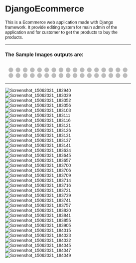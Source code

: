 # DjangoEcommerce

This is a Ecommerce web application made with Django framework. It provide editing system for main admin of the application and for customer to get the products to buy the products.

<hr>
<h3>The Sample Images outputs are:</h3>
<style>
* {box-sizing: border-box}
body {font-family: Verdana, sans-serif; margin:0}
.mySlides {display: none}
img {vertical-align: middle;}
/* Slideshow container */
.slideshow-container {
  max-width: 1000px;
  position: relative;
  margin: auto;
}
/* Next & previous buttons */
.prev, .next {
  cursor: pointer;
  position: absolute;
  top: 50%;
  width: auto;
  padding: 16px;
  margin-top: -22px;
  color: white;
  font-weight: bold;
  font-size: 18px;
  transition: 0.6s ease;
  border-radius: 0 3px 3px 0;
  user-select: none;
}
/* Position the "next button" to the right */
.next {
  right: 0;
  border-radius: 3px 0 0 3px;
}
/* On hover, add a black background color with a little bit see-through */
.prev:hover, .next:hover {
  background-color: rgba(0,0,0,0.8);
}
/* Caption text */
.text {
  color: #f2f2f2;
  font-size: 15px;
  padding: 8px 12px;
  position: absolute;
  bottom: 8px;
  width: 100%;
  text-align: center;
}
/* Number text (1/3 etc) */
.numbertext {
  color: #f2f2f2;
  font-size: 12px;
  padding: 8px 12px;
  position: absolute;
  top: 0;
}
/* The dots/bullets/indicators */
.dot {
  cursor: pointer;
  height: 15px;
  width: 15px;
  margin: 0 2px;
  background-color: #bbb;
  border-radius: 50%;
  display: inline-block;
  transition: background-color 0.6s ease;
}
.active, .dot:hover {
  background-color: #717171;
}
/* Fading animation */
.fade {
  -webkit-animation-name: fade;
  -webkit-animation-duration: 1.5s;
  animation-name: fade;
  animation-duration: 1.5s;
}
@-webkit-keyframes fade {
  from {opacity: .4} 
  to {opacity: 1}
}
@keyframes fade {
  from {opacity: .4} 
  to {opacity: 1}
}
/* On smaller screens, decrease text size */
@media only screen and (max-width: 300px) {
  .prev, .next,.text {font-size: 11px}
}
</style>
</head>
<body>

<div class="slideshow-container">

<div class="mySlides fade">
  <img src="img_nature_wide.jpg" style="width:100%">
  <div class="text">Caption Text</div>
</div>
<div class="mySlides fade">
  <img src="img_nature_wide.jpg" style="width:100%">
  <div class="text">Caption Text</div>
</div>
<div class="mySlides fade">
  <img src="img_nature_wide.jpg" style="width:100%">
  <div class="text">Caption Text</div>
</div>
<div class="mySlides fade">
  <img src="img_nature_wide.jpg" style="width:100%">
  <div class="text">Caption Text</div>
</div>
<div class="mySlides fade">
  <img src="img_nature_wide.jpg" style="width:100%">
  <div class="text">Caption Text</div>
</div>
<div class="mySlides fade">
  <img src="img_nature_wide.jpg" style="width:100%">
  <div class="text">Caption Text</div>
</div>

<div class="mySlides fade">
  <img src="img_nature_wide.jpg" style="width:100%">
  <div class="text">Caption Text</div>
</div>
<div class="mySlides fade">
  <img src="img_nature_wide.jpg" style="width:100%">
  <div class="text">Caption Text</div>
</div>
<div class="mySlides fade">
  <img src="img_nature_wide.jpg" style="width:100%">
  <div class="text">Caption Text</div>
</div>
<div class="mySlides fade">
  <img src="img_nature_wide.jpg" style="width:100%">
  <div class="text">Caption Text</div>
</div>
<div class="mySlides fade">
  <img src="img_nature_wide.jpg" style="width:100%">
  <div class="text">Caption Text</div>
</div>
<div class="mySlides fade">
  <img src="img_nature_wide.jpg" style="width:100%">
  <div class="text">Caption Text</div>
</div>

<div class="mySlides fade">
  <img src="img_nature_wide.jpg" style="width:100%">
  <div class="text">Caption Text</div>
</div>
<div class="mySlides fade">
  <img src="img_nature_wide.jpg" style="width:100%">
  <div class="text">Caption Text</div>
</div>
<div class="mySlides fade">
  <img src="img_nature_wide.jpg" style="width:100%">
  <div class="text">Caption Text</div>
</div>
<div class="mySlides fade">
  <img src="img_nature_wide.jpg" style="width:100%">
  <div class="text">Caption Text</div>
</div>
<div class="mySlides fade">
  <img src="img_nature_wide.jpg" style="width:100%">
  <div class="text">Caption Text</div>
</div>
<div class="mySlides fade">
  <img src="img_nature_wide.jpg" style="width:100%">
  <div class="text">Caption Text</div>
</div>
 
<div class="mySlides fade">
  <img src="img_nature_wide.jpg" style="width:100%">
  <div class="text">Caption Text</div>
</div>
<div class="mySlides fade">
  <img src="img_nature_wide.jpg" style="width:100%">
  <div class="text">Caption Text</div>
</div>
<div class="mySlides fade">
  <img src="img_nature_wide.jpg" style="width:100%">
  <div class="text">Caption Text</div>
</div>
<div class="mySlides fade">
  <img src="img_nature_wide.jpg" style="width:100%">
  <div class="text">Caption Text</div>
</div>
<div class="mySlides fade">
  <img src="img_nature_wide.jpg" style="width:100%">
  <div class="text">Caption Text</div>
</div>
<div class="mySlides fade">
  <img src="img_nature_wide.jpg" style="width:100%">
  <div class="text">Caption Text</div>
</div>
  
<div class="mySlides fade">
  <img src="img_nature_wide.jpg" style="width:100%">
  <div class="text">Caption Text</div>
</div>
<div class="mySlides fade">
  <img src="img_nature_wide.jpg" style="width:100%">
  <div class="text">Caption Text</div>
</div>
<div class="mySlides fade">
  <img src="img_nature_wide.jpg" style="width:100%">
  <div class="text">Caption Text</div>
</div>
<div class="mySlides fade">
  <img src="img_nature_wide.jpg" style="width:100%">
  <div class="text">Caption Text</div>
</div>
<div class="mySlides fade">
  <img src="img_nature_wide.jpg" style="width:100%">
  <div class="text">Caption Text</div>
</div>
<div class="mySlides fade">
  <img src="img_nature_wide.jpg" style="width:100%">
  <div class="text">Caption Text</div>
</div>
 
<div class="mySlides fade">
  <img src="img_nature_wide.jpg" style="width:100%">
  <div class="text">Caption Text</div>
</div>
<div class="mySlides fade">
  <img src="img_nature_wide.jpg" style="width:100%">
  <div class="text">Caption Text</div>
</div>
<div class="mySlides fade">
  <img src="img_nature_wide.jpg" style="width:100%">
  <div class="text">Caption Text</div>
</div>
<div class="mySlides fade">
  <img src="img_nature_wide.jpg" style="width:100%">
  <div class="text">Caption Text</div>
</div>

<a class="prev" onclick="plusSlides(-1)">&#10094;</a>
<a class="next" onclick="plusSlides(1)">&#10095;</a>

</div>
<br>

<div style="text-align:center">
  <span class="dot" onclick="currentSlide(1)"></span> 
  <span class="dot" onclick="currentSlide(2)"></span> 
  <span class="dot" onclick="currentSlide(3)"></span> 
  <span class="dot" onclick="currentSlide(4)"></span> 
  <span class="dot" onclick="currentSlide(5)"></span> 
  <span class="dot" onclick="currentSlide(6)"></span> 
  <span class="dot" onclick="currentSlide(7)"></span> 
  <span class="dot" onclick="currentSlide(8)"></span> 
  <span class="dot" onclick="currentSlide(9)"></span> 
  <span class="dot" onclick="currentSlide(10)"></span> 
  <span class="dot" onclick="currentSlide(11)"></span> 
  <span class="dot" onclick="currentSlide(12)"></span> 
  <span class="dot" onclick="currentSlide(13)"></span> 
  <span class="dot" onclick="currentSlide(14)"></span> 
  <span class="dot" onclick="currentSlide(15)"></span> 
  <span class="dot" onclick="currentSlide(16)"></span> 
  <span class="dot" onclick="currentSlide(17)"></span> 
  <span class="dot" onclick="currentSlide(18)"></span> 
  <span class="dot" onclick="currentSlide(19)"></span> 
  <span class="dot" onclick="currentSlide(20)"></span> 
  <span class="dot" onclick="currentSlide(21)"></span> 
  <span class="dot" onclick="currentSlide(22)"></span> 
  <span class="dot" onclick="currentSlide(23)"></span> 
  <span class="dot" onclick="currentSlide(24)"></span> 
  <span class="dot" onclick="currentSlide(25)"></span> 
  <span class="dot" onclick="currentSlide(26)"></span> 
  <span class="dot" onclick="currentSlide(27)"></span> 
  <span class="dot" onclick="currentSlide(28)"></span> 
  <span class="dot" onclick="currentSlide(29)"></span> 
  <span class="dot" onclick="currentSlide(30)"></span> 
  <span class="dot" onclick="currentSlide(31)"></span> 
  <span class="dot" onclick="currentSlide(32)"></span> 
  <span class="dot" onclick="currentSlide(33)"></span> 
  <span class="dot" onclick="currentSlide(34)"></span> 
</div>

<script>
var slideIndex = 1;
showSlides(slideIndex);

function plusSlides(n) {
  showSlides(slideIndex += n);
}

function currentSlide(n) {
  showSlides(slideIndex = n);
}

function showSlides(n) {
  var i;
  var slides = document.getElementsByClassName("mySlides");
  var dots = document.getElementsByClassName("dot");
  if (n > slides.length) {slideIndex = 1}    
  if (n < 1) {slideIndex = slides.length}
  for (i = 0; i < slides.length; i++) {
      slides[i].style.display = "none";  
  }
  for (i = 0; i < dots.length; i++) {
      dots[i].className = dots[i].className.replace(" active", "");
  }
  slides[slideIndex-1].style.display = "block";  
  dots[slideIndex-1].className += " active";
}
</script>
<hr>

![Screenshot_15062021_182940](https://user-images.githubusercontent.com/58340159/122059709-8d447200-ce0a-11eb-8190-9190bb6a5b89.png)
![Screenshot_15062021_183039](https://user-images.githubusercontent.com/58340159/122059714-8ddd0880-ce0a-11eb-8920-570513400d28.png)
![Screenshot_15062021_183052](https://user-images.githubusercontent.com/58340159/122059721-8fa6cc00-ce0a-11eb-9bda-aa67b122d02b.png)
![Screenshot_15062021_183056](https://user-images.githubusercontent.com/58340159/122059727-91708f80-ce0a-11eb-9d4e-ba0e853547f0.png)
![Screenshot_15062021_183103](https://user-images.githubusercontent.com/58340159/122059730-92092600-ce0a-11eb-9860-15a79e46d213.png)
![Screenshot_15062021_183111](https://user-images.githubusercontent.com/58340159/122059736-93d2e980-ce0a-11eb-8f10-cb67dd993089.png)
![Screenshot_15062021_183116](https://user-images.githubusercontent.com/58340159/122059745-959cad00-ce0a-11eb-818f-429105a84581.png)
![Screenshot_15062021_183121](https://user-images.githubusercontent.com/58340159/122059748-959cad00-ce0a-11eb-97f3-ab7ff660bb17.png)
![Screenshot_15062021_183126](https://user-images.githubusercontent.com/58340159/122059752-96cdda00-ce0a-11eb-86ca-2f1c5e50e050.png)
![Screenshot_15062021_183131](https://user-images.githubusercontent.com/58340159/122059756-97ff0700-ce0a-11eb-9353-f636689dd17e.png)
![Screenshot_15062021_183137](https://user-images.githubusercontent.com/58340159/122059762-99303400-ce0a-11eb-822f-1053cc1d665c.png)
![Screenshot_15062021_183141](https://user-images.githubusercontent.com/58340159/122059767-9a616100-ce0a-11eb-9bb0-ec6c2620cb46.png)
![Screenshot_15062021_183634](https://user-images.githubusercontent.com/58340159/122059774-9af9f780-ce0a-11eb-8aa9-3e1c8a4d73b2.png)
![Screenshot_15062021_183645](https://user-images.githubusercontent.com/58340159/122059779-9b928e00-ce0a-11eb-882c-cced70df385f.png)
![Screenshot_15062021_183657](https://user-images.githubusercontent.com/58340159/122059784-9cc3bb00-ce0a-11eb-9540-f2edda4c0d01.png)
![Screenshot_15062021_183700](https://user-images.githubusercontent.com/58340159/122059792-9d5c5180-ce0a-11eb-8792-fc04f3cf7234.png)
![Screenshot_15062021_183706](https://user-images.githubusercontent.com/58340159/122059795-9e8d7e80-ce0a-11eb-8df8-b025c2d5edc0.png)
![Screenshot_15062021_183709](https://user-images.githubusercontent.com/58340159/122059799-9f261500-ce0a-11eb-8134-e0d143c2a677.png)
![Screenshot_15062021_183714](https://user-images.githubusercontent.com/58340159/122059803-9f261500-ce0a-11eb-9e50-baad5ad39ba5.png)
![Screenshot_15062021_183716](https://user-images.githubusercontent.com/58340159/122059806-9fbeab80-ce0a-11eb-8b75-04dc23ef8d59.png)
![Screenshot_15062021_183721](https://user-images.githubusercontent.com/58340159/122059807-a0574200-ce0a-11eb-8965-cfd708127837.png)
![Screenshot_15062021_183739](https://user-images.githubusercontent.com/58340159/122059810-a0efd880-ce0a-11eb-9e9c-6370e3f45541.png)
![Screenshot_15062021_183741](https://user-images.githubusercontent.com/58340159/122059812-a1886f00-ce0a-11eb-869f-7e0034e9fb3f.png)
![Screenshot_15062021_183757](https://user-images.githubusercontent.com/58340159/122059816-a2210580-ce0a-11eb-9bb7-81841a58669f.png)
![Screenshot_15062021_183820](https://user-images.githubusercontent.com/58340159/122059823-a3eac900-ce0a-11eb-8e01-1c99d3ae0b41.png)
![Screenshot_15062021_183841](https://user-images.githubusercontent.com/58340159/122059830-a4835f80-ce0a-11eb-9073-72fcc145d9ad.png)
![Screenshot_15062021_183855](https://user-images.githubusercontent.com/58340159/122059833-a5b48c80-ce0a-11eb-9ceb-4b852c540e09.png)
![Screenshot_15062021_183905](https://user-images.githubusercontent.com/58340159/122059836-a6e5b980-ce0a-11eb-9728-5dc0d491643f.png)
![Screenshot_15062021_184015](https://user-images.githubusercontent.com/58340159/122059839-a6e5b980-ce0a-11eb-9b9b-8870be7e20d6.png)
![Screenshot_15062021_184023](https://user-images.githubusercontent.com/58340159/122059841-a77e5000-ce0a-11eb-9916-e81a0692b9a1.png)
![Screenshot_15062021_184032](https://user-images.githubusercontent.com/58340159/122059844-a816e680-ce0a-11eb-9fb6-80d8938b8b1d.png)
![Screenshot_15062021_184045](https://user-images.githubusercontent.com/58340159/122059846-a8af7d00-ce0a-11eb-990c-44e3c39cbeec.png)
![Screenshot_15062021_184047](https://user-images.githubusercontent.com/58340159/122059849-a9481380-ce0a-11eb-9c80-9ab614b4a2aa.png)
![Screenshot_15062021_184049](https://user-images.githubusercontent.com/58340159/122059850-a9e0aa00-ce0a-11eb-9296-fd79d8274ccf.png)
